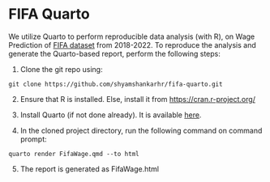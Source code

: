 # FIFA Quarto
We utilize Quarto to perform reproducible data analysis (with R), on Wage Prediction of [FIFA dataset](https://www.kaggle.com/datasets/stefanoleone992/fifa-22-complete-player-dataset) from 2018-2022.
To reproduce the analysis and generate the Quarto-based report, perform the following steps:

1. Clone the git repo using: 
```
git clone https://github.com/shyamshankarhr/fifa-quarto.git
```

2. Ensure that R is installed. Else, install it from https://cran.r-project.org/

3. Install Quarto (if not done already). It is available [here](https://quarto.org/docs/get-started/).

4. In the cloned project directory, run the following command on command prompt:
```
quarto render FifaWage.qmd --to html
```

5. The report is generated as FifaWage.html
